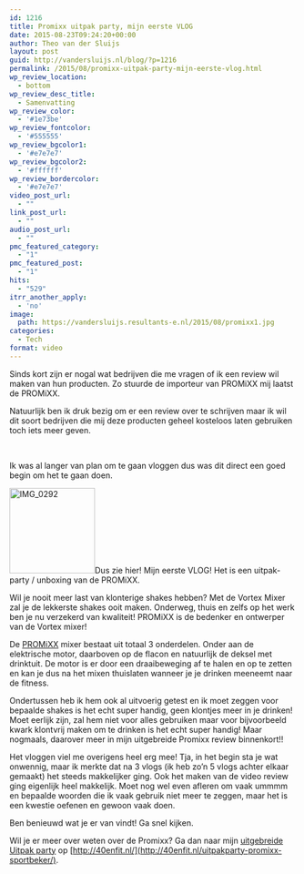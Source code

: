 ```yaml
---
id: 1216
title: Promixx uitpak party, mijn eerste VLOG
date: 2015-08-23T09:24:20+00:00
author: Theo van der Sluijs
layout: post
guid: http://vandersluijs.nl/blog/?p=1216
permalink: /2015/08/promixx-uitpak-party-mijn-eerste-vlog.html
wp_review_location:
  - bottom
wp_review_desc_title:
  - Samenvatting
wp_review_color:
  - '#1e73be'
wp_review_fontcolor:
  - '#555555'
wp_review_bgcolor1:
  - '#e7e7e7'
wp_review_bgcolor2:
  - '#ffffff'
wp_review_bordercolor:
  - '#e7e7e7'
video_post_url:
  - ""
link_post_url:
  - ""
audio_post_url:
  - ""
pmc_featured_category:
  - "1"
pmc_featured_post:
  - "1"
hits:
  - "529"
itrr_another_apply:
  - 'no'
image: 
  path: https://vandersluijs.resultants-e.nl/2015/08/promixx1.jpg
categories:
  - Tech
format: video
---
```

Sinds kort zijn er nogal wat bedrijven die me vragen of ik een review wil maken van hun producten. Zo stuurde de importeur van PROMiXX mij laatst de PROMiXX.

Natuurlijk ben ik druk bezig om er een review over te schrijven maar ik wil dit soort bedrijven die mij deze producten geheel kosteloos laten gebruiken toch iets meer geven.

<!--more-->



&nbsp;

Ik was al langer van plan om te gaan vloggen dus was dit direct een goed begin om het te gaan doen.

[<img class="alignleft size-thumbnail wp-image-1219" src="https://www.vandersluijs.nl/blog/wp-content/uploads/2015/08/IMG_0292-150x150.jpg" alt="IMG_0292" width="150" height="150" srcset="https://vandersluijs.resultants-e.nl/2015/08/IMG_0292-150x150.jpg 150w, https://vandersluijs.resultants-e.nl/2015/08/IMG_0292-300x300.jpg 300w, https://vandersluijs.resultants-e.nl/2015/08/IMG_0292-768x768.jpg 768w, https://vandersluijs.resultants-e.nl/2015/08/IMG_0292-1024x1024.jpg 1024w, https://vandersluijs.resultants-e.nl/2015/08/IMG_0292-65x65.jpg 65w" sizes="(max-width: 150px) 100vw, 150px" />](https://www.vandersluijs.nl/blog/wp-content/uploads/2015/08/IMG_0292.jpg)Dus zie hier! Mijn eerste VLOG! Het is een uitpak-party / unboxing van de PROMiXX.

Wil je nooit meer last van klonterige shakes hebben? Met de Vortex Mixer zal je de lekkerste shakes ooit maken. Onderweg, thuis en zelfs op het werk ben je nu verzekerd van kwaliteit! PROMiXX is de bedenker en ontwerper van de Vortex mixer!

De [PROMiXX](https://www.promixx.nl/mixer/?tt=17220_12_221406_) mixer bestaat uit totaal 3 onderdelen. Onder aan de elektrische motor, daarboven op de flacon en natuurlijk de deksel met drinktuit. De motor is er door een draaibeweging af te halen en op te zetten en kan je dus na het mixen thuislaten wanneer je je drinken meeneemt naar de fitness.

Ondertussen heb ik hem ook al uitvoerig getest en ik moet zeggen voor bepaalde shakes is het echt super handig, geen klontjes meer in je drinken! Moet eerlijk zijn, zal hem niet voor alles gebruiken maar voor bijvoorbeeld kwark klontvrij maken om te drinken is het echt super handig! Maar nogmaals, daarover meer in mijn uitgebreide Promixx review binnenkort!!

Het vloggen viel me overigens heel erg mee! Tja, in het begin sta je wat onwennig, maar ik merkte dat na 3 vlogs (ik heb zo&#8217;n 5 vlogs achter elkaar gemaakt) het steeds makkelijker ging. Ook het maken van de video review ging eigenlijk heel makkelijk. Moet nog wel even afleren om vaak ummmm en bepaalde woorden die ik vaak gebruik niet meer te zeggen, maar het is een kwestie oefenen en gewoon vaak doen.

Ben benieuwd wat je er van vindt! Ga snel kijken.

Wil je er meer over weten over de Promixx? Ga dan naar mijn [uitgebreide Uitpak party](http://40enfit.nl/uitpakparty-promixx-sportbeker/) op [http://40enfit.nl/](http://40enfit.nl/uitpakparty-promixx-sportbeker/).